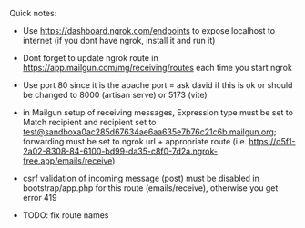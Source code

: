 Quick notes:

- Use https://dashboard.ngrok.com/endpoints to expose localhost to internet (if you dont have ngrok, install it and run it)
- Dont forget to update ngrok route in https://app.mailgun.com/mg/receiving/routes each time you start ngrok
- Use port 80 since it is the apache port = ask david if this is ok or should be changed to 8000 (artisan serve) or 5173 (vite)
- in Mailgun setup of receiving messages, Expression type must be set to Match recipient and recipient set to test@sandboxa0ac285d67634ae6aa635e7b76c21c6b.mailgun.org; forwarding must be set to ngrok url + appropriate route (i.e. https://d5f1-2a02-8308-84-6100-bd99-da35-c8f0-7d2a.ngrok-free.app/emails/receive)
- csrf validation of incoming message (post) must be disabled in bootstrap/app.php for this route (emails/receive), otherwise you get error 419

- TODO: fix route names
